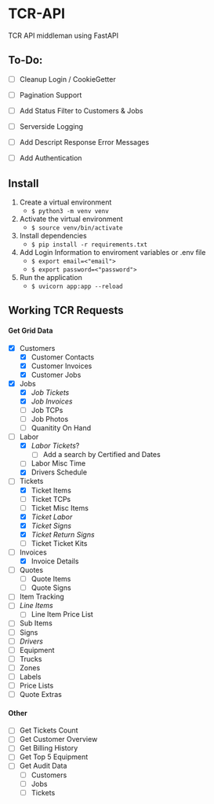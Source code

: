 # TCR-API
TCR API middleman using FastAPI

## To-Do:
- [ ] Cleanup Login / CookieGetter
- [ ] Pagination Support
- [ ] Add Status Filter to Customers & Jobs
- [ ] Serverside Logging
- [ ] Add Descript Response Error Messages
- [ ] Add Authentication


## Install
1. Create a virtual environment
    - ```$ python3 -m venv venv```
2. Activate the virtual environment
    - ```$ source venv/bin/activate```
3. Install dependencies
    - ```$ pip install -r requirements.txt```
4. Add Login Information to enviroment variables or .env file
    - ```$ export email=<"email">```
    - ```$ export password=<"password">```
4. Run the application
    - ```$ uvicorn app:app --reload```


## Working TCR Requests

#### Get Grid Data
- [x] Customers
    - [x] Customer Contacts
    - [x] Customer Invoices
    - [x] Customer Jobs
- [x] Jobs
    - [x] *Job Tickets*
    - [x] *Job Invoices*
    - [ ] Job TCPs
    - [ ] Job Photos
    - [ ] Quanitity On Hand
- [ ] Labor
    - [x] *Labor Tickets*?
        - [ ] Add a search by Certified and Dates
    - [ ] Labor Misc Time
    - [x] Drivers Schedule
- [ ] Tickets
    - [x] Ticket Items
    - [ ] Ticket TCPs
    - [ ] Ticket Misc Items
    - [x] *Ticket Labor*
    - [x] *Ticket Signs*
    - [x] *Ticket Return Signs*
    - [ ] Ticket Ticket Kits
- [ ] Invoices
    - [x] Invoice Details
- [ ] Quotes
    - [ ] Quote Items
    - [ ] Quote Signs
- [ ] Item Tracking
- [ ] *Line Items*
    - [ ] Line Item Price List
- [ ] Sub Items
- [ ] Signs
- [ ] *Drivers*
- [ ] Equipment
- [ ] Trucks
- [ ] Zones
- [ ] Labels
- [ ] Price Lists
- [ ] Quote Extras

#### Other
- [ ] Get Tickets Count
- [ ] Get Customer Overview
- [ ] Get Billing History
- [ ] Get Top 5 Equipment
- [ ] Get Audit Data
    - [ ] Customers
    - [ ] Jobs
    - [ ] Tickets
